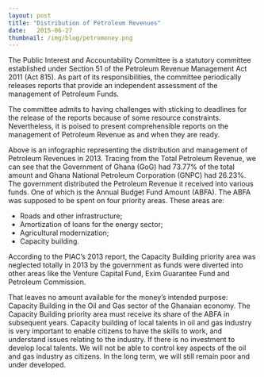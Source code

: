 ```yaml
---
layout: post
title: "Distribution of Petroleum Revenues"
date:   2015-06-27
thumbnail: /img/blog/petromoney.png
---
```

The Public Interest and Accountability Committee is a statutory committee established under Section 51 of the Petroleum Revenue Management Act 2011 (Act 815). As part of its responsibilities, the committee periodically releases reports that provide an independent assessment of the management of Petroleum Funds.

The committee admits to having challenges with sticking to deadlines for the release of the reports because of some resource constraints. Nevertheless, it is poised to present comprehensible reports on the management of Petroleum Revenue as and when they are ready.

Above is an infographic representing the distribution and management of Petroleum Revenues in 2013. Tracing from the Total Petroleum Revenue, we can see that the Government of Ghana (GoG) had 73.77% of the total amount and Ghana National Petroleum Corporation (GNPC) had 26.23%. The government distributed the Petroleum Revenue it received into various funds. One of which is the Annual Budget Fund Amount (ABFA). The ABFA was supposed to be spent on four priority areas. These areas are: 

* Roads and other infrastructure;
* Amortization of loans for the energy sector;
* Agricultural modernization;
* Capacity building.

According to the PIAC’s 2013 report, the Capacity Building priority area was neglected totally in 2013 by the government as funds were diverted into other areas like the Venture Capital Fund, Exim Guarantee Fund and Petroleum Commission.

That leaves no amount available for the money’s intended purpose: Capacity Building in the Oil and Gas sector of the Ghanaian economy. The Capacity Building priority area must receive its share of the ABFA in subsequent years. Capacity building of local talents in oil and gas industry is very important to enable citizens to have the skills to work, and understand issues relating to the industry. If there is no investment to develop local talents. We will not be able to control key aspects of the oil and gas industry as citizens. In the long term, we will still remain poor and under developed.
